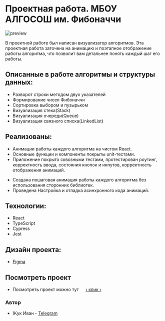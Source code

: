 # Проектная работа. МБОУ АЛГОСОШ им. Фибоначчи
![preview](README_static/preview.png)

В проектной работе был написан визуализатор алгоритмов. Эта проектная работа заточена на анимацию и поэтапное отображение работы алгоритма, что позволит вам детальнее понять каждый шаг его работы.

## Описанные в работе алгоритмы и структуры данных:

* Разворот строки методом двух указателей
* Формирование чисел Фибоначчи
* Сортировка выбором и пузырьком
* Визуализация стека(Stack)
* Визуализация очереди(Queue)
* Визуализация связного списка(LinkedList)


## Реализованы: 
  - Анимации работы каждого алгоритма на чистом React.
  - Основные функции и компоненты покрыты unit-тестами.
  - Приложение покрыто сквозными тестами, протестирован роутинг, корректность ввода, состояния кнопок и инпутов, корректность отображения анимаций.

* Создана пошаговая анимация работы каждого алгоритма без использования сторонних библиотек.
* Проведена Настройка и отладка асинхронного кода анимаций.

## Технологии:

* React
* TypeScript
* Cypress
* Jest

## Дизайн проекта:
* [Figma](https://www.figma.com/file/RIkypcTQN5d37g7RRTFid0/Algososh_external_link?node-id=0%3A1) 

## Посмотреть проект

* Посмотреть проект можно тут &emsp; [&rsaquo; клик &lsaquo;](https://andreikolosov.github.io/algososh/)


### Автор
* Жук Иван - [Telegram ](https://t.me/ZhuIvan)
